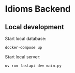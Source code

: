 # Idioms Backend

## Local development

Start local database:

```bash
docker-compose up
```

Start local server:

```bash
uv run fastapi dev main.py
```
